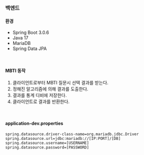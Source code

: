 ### 백엔드 

#### 환경
- Spring Boot 3.0.6
- Java 17
- MariaDB
- Spring Data JPA

<br/>

#### MBTI 동작

1. 클라이언트로부터 MBTI 질문시 선택 결과를 받는다.
2. 정해진 알고리즘에 의해 결과를 도출한다.
3. 결과를 통계 디비에 저장한다.
4. 클라이언트로 결과를 반환한다.

<br/> 

#### application-dev.properties

```
spring.datasource.driver-class-name=org.mariadb.jdbc.Driver
spring.datasource.url=jdbc:mariadb://[IP:PORT]/[DB]
spring.datasource.username=[USERNAME]
spring.datasource.password=[PASSWORD]
```
